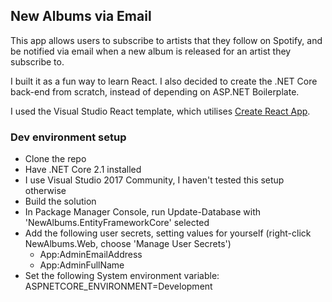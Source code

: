 ## New Albums via Email

This app allows users to subscribe to artists that they follow on Spotify, and be notified via email when a new album is released for an artist they subscribe to.

I built it as a fun way to learn React. I also decided to create the .NET Core back-end from scratch, instead of depending on ASP.NET Boilerplate.

I used the Visual Studio React template, which utilises [Create React App](https://github.com/facebookincubator/create-react-app).


### Dev environment setup

- Clone the repo
- Have .NET Core 2.1 installed
- I use Visual Studio 2017 Community, I haven't tested this setup otherwise
- Build the solution
- In Package Manager Console, run Update-Database with 'NewAlbums.EntityFrameworkCore' selected
- Add the following user secrets, setting values for yourself (right-click NewAlbums.Web, choose 'Manage User Secrets') 
  - App:AdminEmailAddress
  - App:AdminFullName
- Set the following System environment variable: ASPNETCORE_ENVIRONMENT=Development
